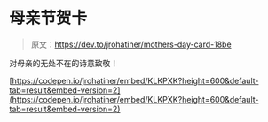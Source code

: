 # 母亲节贺卡

> 原文：<https://dev.to/jrohatiner/mothers-day-card-18be>

对母亲的无处不在的诗意致敬！

[https://codepen.io/jrohatiner/embed/KLKPXK?height=600&default-tab=result&embed-version=2](https://codepen.io/jrohatiner/embed/KLKPXK?height=600&default-tab=result&embed-version=2)